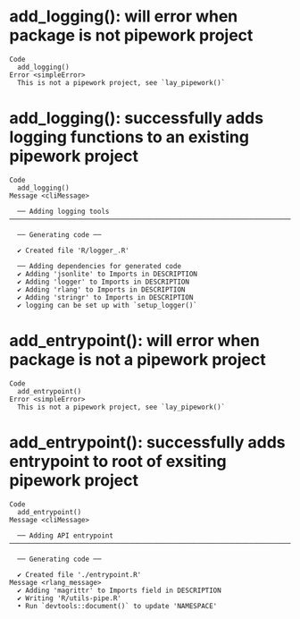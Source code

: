 # add_logging(): will error when package is not pipework project

    Code
      add_logging()
    Error <simpleError>
      This is not a pipework project, see `lay_pipework()`

# add_logging(): successfully adds logging functions to an existing pipework project

    Code
      add_logging()
    Message <cliMessage>
      
      ── Adding logging tools ────────────────────────────────────────────────────────────────────────────────────────────────────────────────────────────────────────────────────────────────
      
      ── Generating code ──
      
      ✔ Created file 'R/logger_.R'
      
      ── Adding dependencies for generated code 
      ✔ Adding 'jsonlite' to Imports in DESCRIPTION
      ✔ Adding 'logger' to Imports in DESCRIPTION
      ✔ Adding 'rlang' to Imports in DESCRIPTION
      ✔ Adding 'stringr' to Imports in DESCRIPTION
      ✔ logging can be set up with `setup_logger()`

# add_entrypoint(): will error when package is not a pipework project

    Code
      add_entrypoint()
    Error <simpleError>
      This is not a pipework project, see `lay_pipework()`

# add_entrypoint(): successfully adds entrypoint to root of exsiting pipework project

    Code
      add_entrypoint()
    Message <cliMessage>
      
      ── Adding API entrypoint ───────────────────────────────────────────────────────────────────────────────────────────────────────────────────────────────────────────────────────────────
      
      ── Generating code ──
      
      ✔ Created file './entrypoint.R'
    Message <rlang_message>
      ✔ Adding 'magrittr' to Imports field in DESCRIPTION
      ✔ Writing 'R/utils-pipe.R'
      • Run `devtools::document()` to update 'NAMESPACE'

